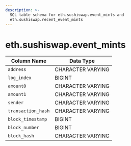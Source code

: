 ```yaml
---
description: >-
  SQL table schema for eth.sushiswap.event_mints and
  eth.sushiswap.recent_event_mints
---
```


# eth.sushiswap.event\_mints

| Column Name        | Data Type         |
| ------------------ | ----------------- |
| `address`          | CHARACTER VARYING |
| `log_index`        | BIGINT            |
| `amount0`          | CHARACTER VARYING |
| `amount1`          | CHARACTER VARYING |
| `sender`           | CHARACTER VARYING |
| `transaction_hash` | CHARACTER VARYING |
| `block_timestamp`  | BIGINT            |
| `block_number`     | BIGINT            |
| `block_hash`       | CHARACTER VARYING |
